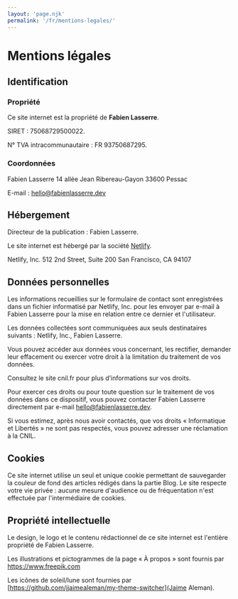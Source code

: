 ```yaml
---
layout: 'page.njk'
permalink: '/fr/mentions-legales/'
---
```

# Mentions légales

<div class="white-container">

## Identification

### Propriété

Ce site internet est la propriété de **Fabien Lasserre**.

SIRET : 75068729500022.

N° TVA intracommunautaire : FR 93750687295.

### Coordonnées

Fabien Lasserre
14 allée Jean Ribereau-Gayon
33600 Pessac

E-mail : hello@fabienlasserre.dev

</div>

<div class="white-container">

## Hébergement

Directeur de la publication : Fabien Lasserre.

Le site internet est hébergé par la société [Netlify](https://www.netlify.com).

Netlify, Inc.
512 2nd Street, Suite 200
San Francisco, CA 94107

</div>

<div class="white-container">

## Données personnelles

Les informations recueillies sur le formulaire de contact sont enregistrées dans un fichier informatisé par Netlify, Inc. pour les envoyer par e-mail à Fabien Lasserre pour la mise en relation entre ce dernier et l'utilisateur.

Les données collectées sont communiquées aux seuls destinataires suivants : Netlify, Inc., Fabien Lasserre.

Vous pouvez accéder aux données vous concernant, les rectifier, demander leur effacement ou exercer votre droit à la limitation du traitement de vos données.

Consultez le site cnil.fr pour plus d’informations sur vos droits.

Pour exercer ces droits ou pour toute question sur le traitement de vos données dans ce dispositif, vous pouvez contacter Fabien Lasserre directement par e-mail hello@fabienlasserre.dev.

Si vous estimez, après nous avoir contactés, que vos droits « Informatique et Libertés » ne sont pas respectés, vous pouvez adresser une réclamation à la CNIL.

</div>

<div class="white-container">

## Cookies

Ce site internet utilise un seul et unique cookie permettant de sauvegarder la couleur de fond des articles rédigés dans la partie Blog. Le site respecte votre vie privée : aucune mesure d'audience ou de fréquentation n'est effectuée par l'intermédiaire de cookies.

</div>

<div class="white-container">

## Propriété intellectuelle

Le design, le logo et le contenu rédactionnel de ce site internet est l'entière propriété de Fabien Lasserre.

Les illustrations et pictogrammes de la page « À propos » sont fournis par https://www.freepik.com

Les icônes de soleil/lune sont fournies par [https://github.com/jjaimealeman/my-theme-switcher](Jaime Aleman).

</div>
